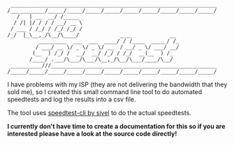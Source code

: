 ```
 __________________________________________________________________
/___________/_____/_____/_____/_____/_____/_____/_____/_____/_____/
   /   | __  __/ /_____
  / /| |/ / / / __/ __ \
 / ___ / /_/ / /_/ /_/ /
/_/  |_\__,_/\__/\____/             ____            __
          _________  ___  ___  ____/ / /____  _____/ /_
         / ___/ __ \/ _ \/ _ \/ __  / __/ _ \/ ___/ __/
        (__  ) /_/ /  __/  __/ /_/ / /_/  __(__  ) /_
       /____/ .___/\___/\___/\__,_/\__/\___/____/\__/
 __________///_____________________________________________________
/_____/_____/_____/_____/_____/_____/_____/_____/_____/_____/_____/

```
I have problems with my ISP (they are not delivering the bandwidth that they sold me),
so I created this small command line tool to do automated speedtests and log the results into a csv file.


The tool uses [speedtest-cli by sivel](https://github.com/sivel/speedtest-cli) to do the actual speedtests.

**I currently don't have time to create a documentation for this so if you are interested please have a look at the source code directly!**